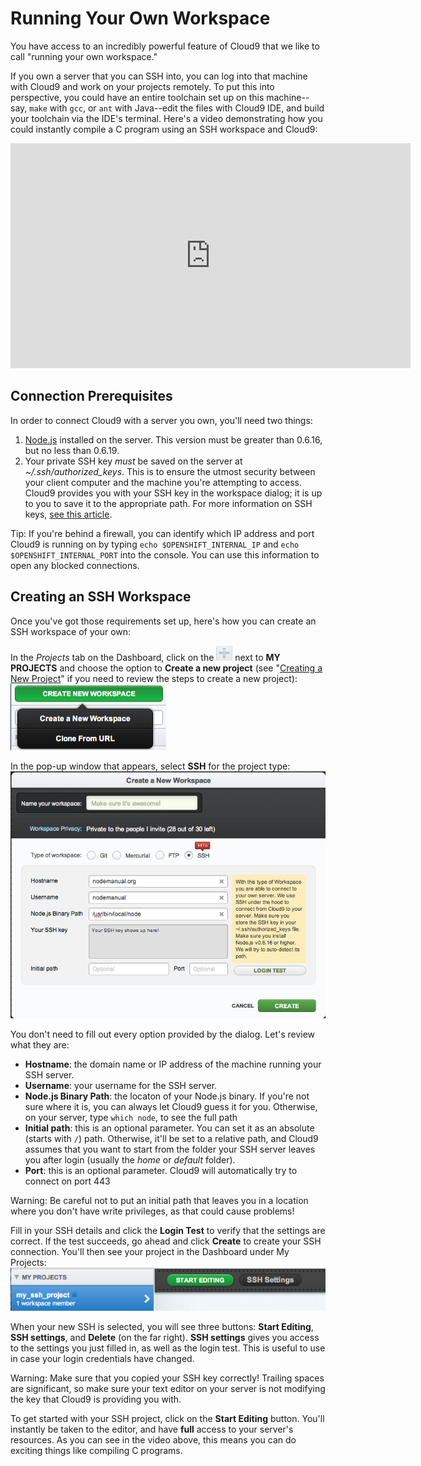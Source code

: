# Running Your Own Workspace

You have access to an incredibly powerful feature of Cloud9 that we like to call "running your own workspace."

If you own a server that you can SSH into, you can log into that machine with Cloud9 and work on your projects remotely. To put this into perspective, you could have an entire toolchain set up on this machine--say, `make` with `gcc`, or `ant` with Java--edit the files with Cloud9 IDE, and build your toolchain via the IDE's terminal. Here's a video demonstrating how you could instantly compile a C program using an SSH workspace and Cloud9:

<iframe width="640" height="360" src="https://www.youtube.com/embed/CogX0tqugi0" frameborder="0" allowfullscreen></iframe>

## Connection Prerequisites

In order to connect Cloud9 with a server you own, you'll need two things:

1. [Node.js](http://www.nodejs.org) installed on the server. This version must be greater than 0.6.16, but no less than 0.6.19.
2. Your private SSH key *must* be saved on the server at _~/.ssh/authorized_keys_. This is to ensure the utmost security between your client computer and the machine you're attempting to access. Cloud9 provides you with your SSH key in the workspace dialog; it is up to you to save it to the appropriate path. For more information on SSH keys, [see this article](http://www.eng.cam.ac.uk/help/jpmg/ssh/authorized_keys_howto.html).

Tip: If you're behind a firewall, you can identify which IP address and port Cloud9 is running on by typing `echo $OPENSHIFT_INTERNAL_IP` and `echo $OPENSHIFT_INTERNAL_PORT` into the console. You can use this information to open any blocked connections.

## Creating an SSH Workspace

Once you've got those requirements set up, here's how you can create an SSH workspace of your own:

In the *Projects* tab on the Dashboard, click on the ![Project Add Icon](./resources/icons/workspacePlusIcon.png) next to **MY PROJECTS** and choose the option to **Create a new project** (see "[Creating a New Project](./creating_new_workspace.html)" if you need to review the steps to create a new project):  
![New workspace creation](./resources/images/newWorkspace.png)

In the pop-up window that appears, select **SSH** for the project type:  
![SSH Options](./resources/images/SSHoptions.png)


You don't need to fill out every option provided by the dialog. Let's review what they are:

* **Hostname**: the domain name or IP address of the machine running your SSH server.
* **Username**: your username for the SSH server.
* **Node.js Binary Path**: the locaton of your Node.js binary. If you're not sure where it is, you can always let Cloud9 guess it for you. Otherwise, on your server, type `which node`, to see the full path
* **Initial path**: this is an optional parameter. You can set it as an absolute (starts with `/`) path. Otherwise, it'll be set to a relative path, and Cloud9 assumes that you want to start from the folder your SSH server leaves you after login (usually the _home_ or _default_ folder).
* **Port**: this is an optional parameter. Cloud9 will automatically try to connect on port 443

Warning: Be careful not to put an initial path that leaves you in a location where you don't have write privileges, as that could cause problems!

Fill in your SSH details and click the **Login Test** to verify that the settings are correct. If the test succeeds, go ahead and click **Create** to create your SSH connection. You'll then see your project in the Dashboard under My Projects:
![New SSH Project](./resources/images/newSshWorkspace.png)

When your new SSH is selected, you will see three buttons: **Start Editing**, **SSH settings**, and **Delete** (on the far right). **SSH settings** gives you access to the settings you just filled in, as well as the login test. This is useful to use in case your login credentials have changed.

Warning: Make sure that you copied your SSH key correctly! Trailing spaces are significant, so make sure your text editor on your server is not modifying the key that Cloud9 is providing you with.

To get started with your SSH project, click on the **Start Editing** button. You'll instantly be taken to the editor, and have **full** access to your server's resources. As you can see in the video above, this means you can do exciting things like compiling C programs.